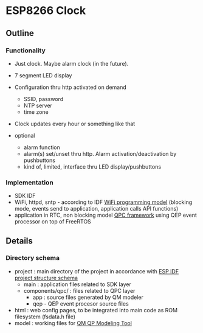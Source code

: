 # ESP8266 Clock

## Outline

### Functionality

* Just clock. Maybe alarm clock (in the future).
* 7 segment LED display
* Configuration thru http activated on demand
  - SSID, password
  - NTP server
  - time zone
* Clock updates every hour or something like that

* optional 
  - alarm function
  - alarm(s) set/unset thru http. Alarm activation/deactivation by pushbuttons
  - kind of, limited, interface thru LED display/pushbuttons

### Implementation

* SDK IDF 
* WiFi, httpd, sntp - according to IDF [WiFi programming model](https://docs.espressif.com/projects/esp-idf/en/latest/api-guides/wifi.html) (blocking mode, events send to application, application calls API functions)
* application in RTC, non blocking model [QPC framework](https://www.state-machine.com/qpc/freertos.html) using QEP event processor on top of FreeRTOS


## Details

### Directory schema
* project : main directory of the project in accordance with [ESP IDF project structure schema](https://docs.espressif.com/projects/esp8266-rtos-sdk/en/latest/get-started/index.html#start-a-project)
  - main : application files related to SDK layer
  - components/qpc/ : files related to QPC layer
    - app : source files generated by QM modeler
    - qep - QEP event procesor source files
* html : web config pages, to be integrated into main code as ROM filesystem (fsdata.h file)
* model : working files for [QM QP Modeling Tool](https://www.state-machine.com/qm/)
